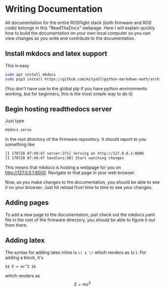 # Writing Documentation

All documentation for the entire ROSflight stack (both firmware and ROS code) belongs in this "ReadTheDocs" webpage.  Here I will explain quickly how to build the documentation on your own local computer so you can view changes as you write and contribute to the documentation.

## Install mkdocs and latex support

This is easy

``` bash
sudo apt install mkdocs
sudo pip3 install https://github.com/mitya57/python-markdown-math/archive/master.zip
```

(You don't have use to the global pip if you have python environments working, but for beginners, this is the most simple way to do it)

## Begin hosting readthedocs server

Just type

``` bash
mkdocs serve
```

in the root directory of the firmware repository.  It should report to you something like

``` bash
[I 170728 07:49:47 server:271] Serving on http://127.0.0.1:8000
[I 170728 07:49:47 handlers:58] Start watching changes
```

This means that mkdocs is hosting a webpage for you on http://127.0.0.1:8000.  Navigate to that page in your web browser.

Now, as you make changes to the documentation, you should be able to see it on your browser.  Just hit reload from time to time to see your changes.

## Adding pages
To add a new page to the documentation, just check out the mkdocs.yaml file in the root of the firmware directory, you should be able to figure it out from there.

## Adding latex
The syntax for adding latex inline is `\( x \)` which renders as \(x \).  For adding a block, it's

```
$$ E = mc^2 $$
```
which renders as
$$ E = mc^2 $$
